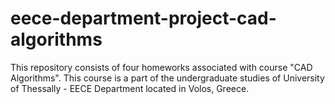# eece-department-project-cad-algorithms
 This repository consists of four homeworks associated with course "CAD Algorithms".  This course is a part of the undergraduate studies of University of Thessally - EECE Department located in Volos, Greece.
